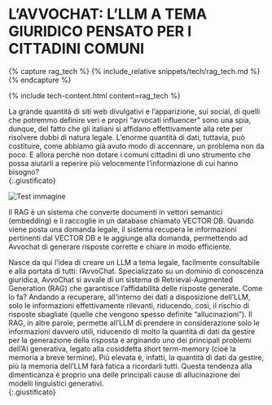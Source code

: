 
# L’AVVOCHAT: L’LLM A TEMA GIURIDICO PENSATO PER I CITTADINI COMUNI



{% capture rag_tech %}
{% include_relative snippets/tech/rag_tech.md %}
{% endcapture %}

{% include tech-content.html content=rag_tech %}

La grande quantità di siti web divulgativi e l’apparizione, sui social, di quelli che potremmo definire veri e propri “avvocati influencer” sono una spia, dunque, del fatto che gli italiani si affidano effettivamente alla rete per risolvere dubbi di natura legale. L’enorme quantità di dati, tuttavia, può costituire, come abbiamo già avuto modo di accennare, un problema non da poco. E allora perché non dotare i comuni cittadini di uno strumento che possa aiutarli a reperire più velocemente l’informazione di cui hanno bisogno?  
{:.giustificato}



![Test immagine]({{site.baseurl}}/assets/images/ragprova.png)


Il RAG è un sistema che converte documenti in vettori semantici (embedding) e li raccoglie in un database chiamato VECTOR DB. Quando viene posta una domanda legale, il sistema recupera le informazioni pertinenti dal VECTOR DB e le aggiunge alla domanda, permettendo ad Avvochat di generare risposte corrette e chiare in modo efficiente.
 



Nasce da qui l’idea di creare un LLM a tema legale, facilmente consultabile e alla portata di tutti: l’AvvoChat. Specializzato su un dominio di conoscenza giuridica, AvvoChat si avvale di un sistema di Retrieval-Augmented Generation (RAG) che garantisce l’affidabilità delle risposte generate. Come lo fa? Andando a recuperare, all’interno dei dati a disposizione dell’LLM, solo le informazioni effettivamente rilevanti, riducendo, così, il rischio di risposte sbagliate (quelle che vengono spesso definite “allucinazioni”). Il RAG, in altre parole, permette all’LLM di prendere in considerazione solo le informazioni davvero utili, riducendo di molto la quantità di dati da gestire per la generazione della risposta e arginando uno dei principali problemi dell’AI generativa, legato alla cosiddetta short term-memory (cioè la memoria a breve termine). Più elevata è, infatti, la quantità di dati da gestire, più la memoria dell’LLM farà fatica a ricordarli tutti. Questa tendenza alla dimenticanza è proprio una delle principali cause di allucinazione dei modelli linguistici generativi.  
{:.giustificato}













